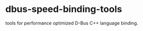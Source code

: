 dbus-speed-binding-tools
========================

tools for performance optimized D-Bus C++ language binding.
